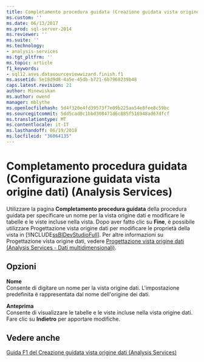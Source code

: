 ```yaml
---
title: Completamento procedura guidata (Creazione guidata vista origine di dati) (Analysis Services) | Documenti Microsoft
ms.custom: ''
ms.date: 06/13/2017
ms.prod: sql-server-2014
ms.reviewer: ''
ms.suite: ''
ms.technology:
- analysis-services
ms.tgt_pltfrm: ''
ms.topic: article
f1_keywords:
- sql12.asvs.datasourceviewwizard.finish.f1
ms.assetid: 5e18d9d8-4a5e-45db-b721-6b7968239b48
caps.latest.revision: 21
author: Minewiskan
ms.author: owend
manager: mblythe
ms.openlocfilehash: 5d4f320e4fd39573f7e09b225aa54e8fee8c59bc
ms.sourcegitcommit: 5dd5cad0c1bbd308471d6c885f516948ad67dfcf
ms.translationtype: MT
ms.contentlocale: it-IT
ms.lasthandoff: 06/19/2018
ms.locfileid: "36064135"
---
```

# <a name="completing-the-wizard-data-source-view-wizard-analysis-services"></a>Completamento procedura guidata (Configurazione guidata vista origine dati) (Analysis Services)
  Utilizzare la pagina **Completamento procedura guidata** della procedura guidata per specificare un nome per la vista origine dati e modificare le tabelle e le viste incluse nella vista. Dopo aver fatto clic su **Fine**, è possibile utilizzare Progettazione vista origine dati per modificare le proprietà della vista in [!INCLUDE[ssBIDevStudioFull](../includes/ssbidevstudiofull-md.md)]. Per altre informazioni su Progettazione vista origine dati, vedere [Progettazione vista origine dati &#40;Analysis Services - Dati multidimensionali&#41;](data-source-view-designer-analysis-services-multidimensional-data.md).  
  
## <a name="options"></a>Opzioni  
 **Nome**  
 Consente di digitare un nome per la vista origine dati. L'impostazione predefinita è rappresentata dal nome dell'origine dei dati.  
  
 **Anteprima**  
 Consente di visualizzare le tabelle e le viste incluse nella vista origine dati. Fare clic su **Indietro** per apportare modifiche.  
  
## <a name="see-also"></a>Vedere anche  
 [Guida F1 del Creazione guidata vista origine dati &#40;Analysis Services&#41;](data-source-view-wizard-f1-help-analysis-services.md)  
  
  